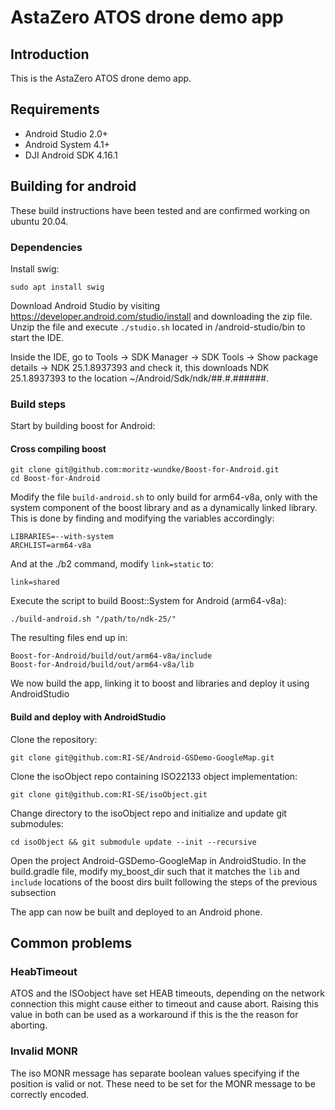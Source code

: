 # AstaZero ATOS drone demo app

## Introduction

This is the AstaZero ATOS drone demo app.

## Requirements

 - Android Studio 2.0+
 - Android System 4.1+
 - DJI Android SDK 4.16.1

## Building for android
These build instructions have been tested and are confirmed working on ubuntu 20.04.
### Dependencies
Install swig: 
```
sudo apt install swig
```
Download Android Studio by visiting https://developer.android.com/studio/install and downloading the zip file. 
Unzip the file and execute `./studio.sh` located in /android-studio/bin to start the IDE.

Inside the IDE, go to Tools -> SDK Manager -> SDK Tools -> Show package details -> NDK 25.1.8937393 and check it, this downloads NDK 25.1.8937393 to the location ~/Android/Sdk/ndk/##.#.######.

### Build steps

Start by building boost for Android:
#### Cross compiling boost
```
git clone git@github.com:moritz-wundke/Boost-for-Android.git
cd Boost-for-Android
```
Modify the file `build-android.sh` to only build for arm64-v8a, only with the system component of the boost library and as a dynamically linked library. This is done by finding and modifying the variables accordingly:
```
LIBRARIES=--with-system
ARCHLIST=arm64-v8a
```
And at the ./b2 command, modify `link=static` to:
```
link=shared
```

Execute the script to build Boost::System for Android (arm64-v8a):
```
./build-android.sh "/path/to/ndk-25/"
```

The resulting files end up in: 
```
Boost-for-Android/build/out/arm64-v8a/include
Boost-for-Android/build/out/arm64-v8a/lib
```

We now build the app, linking it to boost and 
libraries and deploy it using AndroidStudio
#### Build and deploy with AndroidStudio
Clone the repository:
``` 
git clone git@github.com:RI-SE/Android-GSDemo-GoogleMap.git
```

Clone the isoObject repo containing ISO22133 object implementation:
```
git clone git@github.com:RI-SE/isoObject.git
```

Change directory to the isoObject repo and initialize and update git submodules:
```
cd isoObject && git submodule update --init --recursive
```

Open the project Android-GSDemo-GoogleMap in AndroidStudio.
In the build.gradle file, modify my_boost_dir such that it matches the `lib` and `include` locations of the boost dirs built following the steps of the previous subsection

The app can now be built and deployed to an Android phone. 


## Common problems
### HeabTimeout
ATOS and the ISOobject have set HEAB timeouts, depending on the network connection this might cause either to timeout and cause abort. Raising this value in both can be used as a workaround if this is the the reason for aborting. 

### Invalid MONR
The iso MONR message has separate boolean values specifying if the position is valid or not. These need to be set for the MONR message to be correctly encoded.

